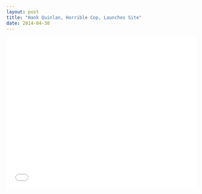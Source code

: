 ```yaml
---
layout: post
title: "Hank Quinlan, Horrible Cop, Launches Site"
date: 2014-04-30
---
```


<style>.embed-container {position: relative; padding-bottom: 80%; height: 0; max-width: 100%;} .embed-container iframe, .embed-container object, .embed-container iframe{position: absolute; top: 0; left: 0; width: 100%; height: 100%;} small{position: absolute; z-index: 40; bottom: 0; margin-bottom: -15px;}</style><div class="embed-container"><iframe width="500" height="400" frameborder="0" scrolling="no" marginheight="0" marginwidth="0" title="Local Income-highest" src="//clarku.maps.arcgis.com/apps/Embed/index.html?webmap=97adb717cdc24f8fad6aaf040ceaefc9&extent=-74.0657,40.7096,-73.8634,40.786&zoom=true&previewImage=false&scale=true&legend=true&disable_scroll=true&theme=dark"></iframe></div>
